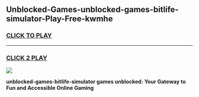 
## Unblocked-Games-unblocked-games-bitlife-simulator-Play-Free-kwmhe
<h3>
<a href="https://premium76.site?title=unblocked-games-bitlife-simulator&ref=17A">CLICK TO PLAY</a></h3>
<hr>

<h3>
<a href="https://premium76.site?title=unblocked-games-bitlife-simulator&ref=17A">CLICK 2 PLAY</a>
  
</h3>

<a href="https://premium76.site?title=unblocked-games-bitlife-simulator&ref=17A"><img src="https://clearcache.store/games.png"></a>


**unblocked-games-bitlife-simulator games unblocked: Your Gateway to Fun and Accessible Online Gaming**
